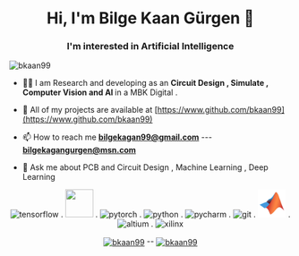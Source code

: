 <h1 align="center">Hi, I'm Bilge Kaan Gürgen 👋</h1>
<h3 align="center">I'm interested in Artificial Intelligence</h3>

<p align="left"> <img src="https://komarev.com/ghpvc/?username=bkaan99" alt="bkaan99" /> </p>

- 👩‍💻 I am Research and developing as an <b>Circuit Design , Simulate , Computer Vision and AI </b> in a MBK Digital .

- 🚀 All of my projects are available at [https://www.github.com/bkaan99](https://www.github.com/bkaan99)

- 📫 How to reach me **bilgekagan99@gmail.com**  ---  **bilgekagangurgen@msn.com**

- 💬 Ask me about PCB and Circuit Design , Machine Learning , Deep Learning
 
<p align="center">
 
 <img src="https://www.vectorlogo.zone/logos/tensorflow/tensorflow-icon.svg" alt="tensorflow" width="50" height="50"/>
 .
 <img src="https://raw.githubusercontent.com/gilbarbara/logos/f4c8e8b933aa80ce83b6d6d387e016bf4cb4e376/logos/opencv.svg" alt="" width="50" height="50"/>
 .
 <img src="https://www.vectorlogo.zone/logos/pytorch/pytorch-icon.svg" alt="pytorch" width="50" height="50"/>
 .
 <img src="https://icongr.am/devicon/python-original.svg?size=128&color=currentColor" alt="python" width="40" height="50"/>
 .
 <img src="https://icongr.am/devicon/pycharm-original-wordmark.svg?size=128&color=currentColor" alt="pycharm" width="70" height="50"/> 
.
 <img src="https://icongr.am/devicon/git-original.svg?size=128&color=currentColor" alt="git" width="50" height="50"/> 
 .
 <img src="https://raw.githubusercontent.com/devicons/devicon/2ae2a900d2f041da66e950e4d48052658d850630/icons/matlab/matlab-original.svg" alt="git" width="50" height="50"/>
 .
 <img src="https://upload.wikimedia.org/wikipedia/commons/thumb/5/5f/Altium_Logo.svg/664px-Altium_Logo.svg.png" alt="altium" width="90" height="40"/> 
 .
 <img src="https://raw.githubusercontent.com/todogroup/todogroup.org/bdeb720d94d0ad1c3f02a3e1168c87ba51ce2da6/static/img/logo_xilinx.svg" alt="xilinx" width="90" height="50"/> 

</p>

<p align="center">
<a href="https://linkedin.com/in/bilgekaangurgen" target="blank"><img align="center" src="https://cdn.jsdelivr.net/npm/simple-icons@3.0.1/icons/linkedin.svg" alt="bkaan99" height="30" width="30" /></a>
--
<a href="https://instagram.com/bkaan99" target="blank"><img align="center" src="https://cdn.jsdelivr.net/npm/simple-icons@3.0.1/icons/instagram.svg" alt="bkaan99" height="30" width="30" /></a>
</p>
